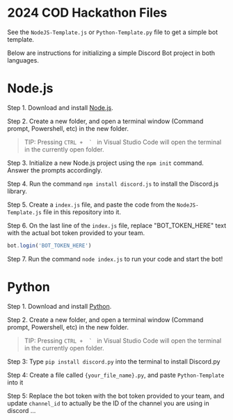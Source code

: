 # 2024 COD Hackathon Files

See the `NodeJS-Template.js` or `Python-Template.py` file to get a simple bot template.

Below are instructions for initializing a simple Discord Bot project in both languages.

# Node.js

Step 1. Download and install [Node.js](https://nodejs.org/en).

Step 2. Create a new folder, and open a terminal window (Command prompt, Powershell, etc) in the new folder.
> TIP: Pressing ``CTRL +  ` `` in Visual Studio Code will open the terminal in the currently open folder.

Step 3. Initialize a new Node.js project using the `npm init` command. Answer the prompts accordingly.

Step 4. Run the command `npm install discord.js` to install the Discord.js library.

Step 5. Create a `index.js` file, and paste the code from the `NodeJS-Template.js` file in this repository into it.

Step 6. On the last line of the `index.js` file, replace "BOT_TOKEN_HERE" text with the actual bot token provided to your team.
```js
bot.login('BOT_TOKEN_HERE')
```

Step 7. Run the command `node index.js` to run your code and start the bot!

# Python
Step 1. Download and install [Python](https://www.python.org/downloads/).

Step 2. Create a new folder, and open a terminal window (Command prompt, Powershell, etc) in the new folder.
> TIP: Pressing ``CTRL +  ` `` in Visual Studio Code will open the terminal in the currently open folder.

Step 3: Type `pip install discord.py` into the terminal to install Discord.py

Step 4: Create a file called `{your_file_name}.py`, and paste `Python-Template` into it

Step 5: Replace the bot token with the bot token provided to your team, and update `channel_id` to actually be the ID of the channel you are using in discord
...
